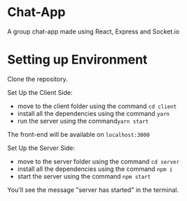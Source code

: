 # Chat-App
A group chat-app made using React, Express and Socket.io

# Setting up Environment

Clone the repository.

Set Up the Client Side:
- move to the client folder using the command `cd client`
- install all the dependencies using the command `yarn`
- run the server using the command`yarn start`

The front-end will be available on `localhost:3000`


Set Up the Server Side:
- move to the server folder using the command `cd server`
- install all the dependencies using the command `npm i`
- start the server using the command `npm start`

You'll see the message "server has started" in the  terminal.
